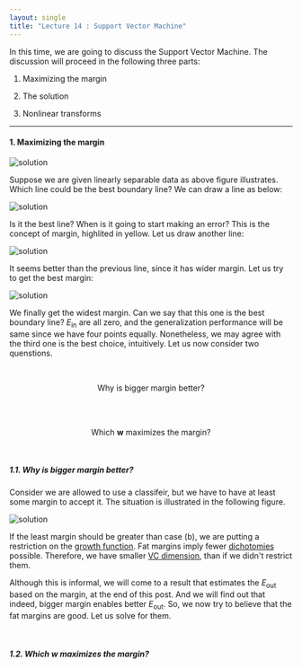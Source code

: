 ```yaml
---
layout: single
title: "Lecture 14 : Support Vector Machine"
---
```


In this time, we are going to discuss the Support Vector Machine. The discussion will proceed in the following three parts: 

1. Maximizing the margin

2. The solution

3. Nonlinear transforms

--- 

#### 1. Maximizing the margin 

![solution](/assets/images/svm_1.svg) 

Suppose we are given linearly separable data as above figure illustrates. Which line could be the best boundary line? We can draw a line as below: 

![solution](/assets/images/svm_2.svg) 

Is it the best line? When is it going to start making an error? This is the concept of margin, highlited in yellow. Let us draw another line:

![solution](/assets/images/svm_3.svg) 

It seems better than the previous line, since it has wider margin. Let us try to get the best margin:

![solution](/assets/images/svm_4.svg) 

We finally get the widest margin. Can we say that this one is the best boundary line? $E_{\text{in}}$ are all zero, and the generalization performance will be same since we have four points equally. Nonetheless, we may agree with the third one is the best choice, intuitively. Let us now consider two quenstions. 

<br>

<div align="center">

Why is bigger margin better?

<br>

<br>

Which $\mathbf{w}$ maximizes the margin?

</div>

<br>

##### 1.1. Why is bigger margin better? 

Consider we are allowed to use a classifeir, but we have to have at least some margin to accept it. The situation is illustrated in the following figure. 

![solution](/assets/images/svm_5.svg) 

If the least margin should be greater than case (b), we are putting a restriction on the [growth function](https://isopink.github.io/Effective-number-of-hypothesis/). Fat margins imply fewer [dichotomies](https://isopink.github.io/Effective-number-of-hypothesis/) possible. Therefore, we have smaller [VC dimension](https://isopink.github.io/VC-Dimension/), than if we didn't restrict them. 

Although this is informal, we will come to a result that estimates the $E_{\text{out}}$ based on the margin, at the end of this post. And we will find out that indeed, bigger margin enables better $E_{\text{out}}$. So, we now try to believe that the fat margins are good. Let us solve for them. 

<br>

##### 1.2. Which $\mathbf{w}$ maximizes the margin?


